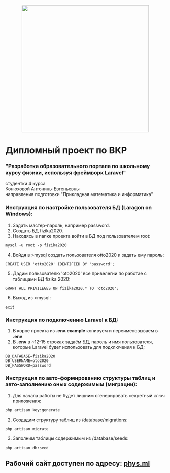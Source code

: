 <p align="center"><a href="https://laravel.com" target="_blank"><img src="https://raw.githubusercontent.com/laravel/art/master/logo-lockup/5%20SVG/2%20CMYK/1%20Full%20Color/laravel-logolockup-cmyk-red.svg" width="400"></a></p>

# Дипломный проект по ВКР
### "Разработка образовательного портала по школьному курсу физики, используя фреймворк Laravel"
студентки 4 курса<br>
Конюховой Антонины Евгеньевны<br>
направления подготовки "Прикладная математика и информатика"



### Инструкция по настройке пользователя БД (Laragon on Windows):
1. Задать мастер-пароль, например password.
2. Создать БД fizika2020.
3. Находясь в папке проекта войти в БД под пользователем root:
```code
mysql -u root -p fizika2020
```
4. Войдя в >mysql создать пользователя otto2020 и задать ему пароль:
```code
CREATE USER 'otto2020' IDENTIFIED BY 'password';
```
5. Дадим пользователю 'oto2020' все привелегии по работае с таблицами БД fizika 2020:
```code
GRANT ALL PRIVILEGES ON fizika2020.* TO 'oto2020';
```
6. Выход из >mysql:
```code
exit
```
### Инструкция по подключению Laravel к БД:
1. В корне проекта из <b>.env.example</b> копируем и переименовываем в <b>.env</b>
2. В <b>.env</b> в ~12-15 строках задаём БД, пароль и имя пользователя, которые Laravel будет использовать для подключения к БД:
```code   
DB_DATABASE=fizika2020
DB_USERNAME=oto2020
DB_PASSWORD=password
```
### Инструкция по авто-формированию структуры таблиц и авто-заполнению оных содержимым (миграции):
1. Для начала работы не будет лишним сгенерировать секретный ключ приложения:
```code   
php artisan key:generate
```
2. Создадим структуру таблиц из /database/migrations: 
```code   
php artisan migrate
```
3. Заполним таблицы содержимым из /database/seeds:
```code   
php artisan db:seed
```

## Рабочий сайт доступен по адресу: [phys.ml](http://phys.ml)

